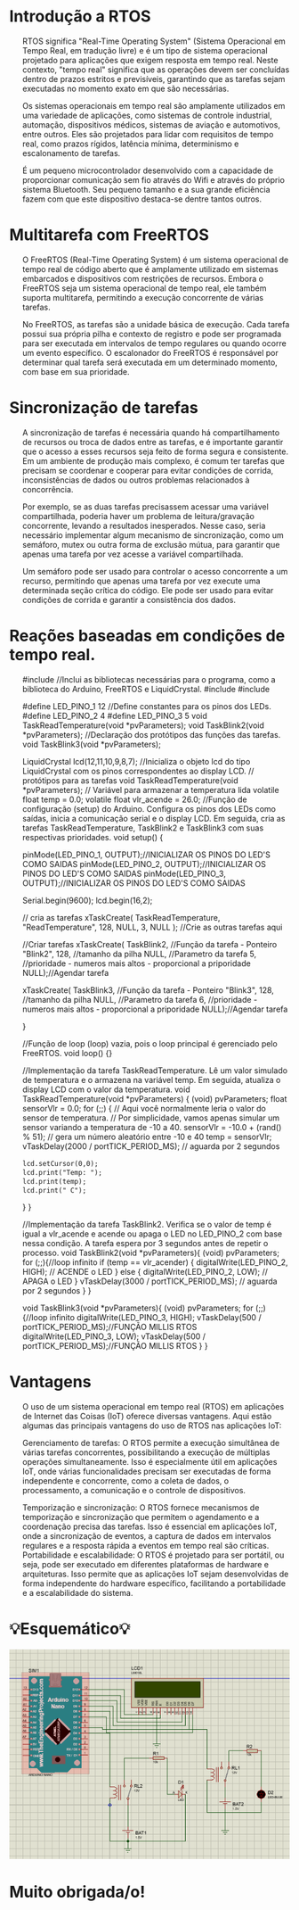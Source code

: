 <h1> Introdução a RTOS</h1>
<ul>
<p>RTOS significa "Real-Time Operating System" (Sistema Operacional em Tempo Real, em tradução livre) e é um tipo de sistema operacional projetado para aplicações que exigem resposta em tempo real. Neste contexto, "tempo real" significa que as operações devem ser concluídas dentro de prazos estritos e previsíveis, garantindo que as tarefas sejam executadas no momento exato em que são necessárias.

Os sistemas operacionais em tempo real são amplamente utilizados em uma variedade de aplicações, como sistemas de controle industrial, automação, dispositivos médicos, sistemas de aviação e automotivos, entre outros. Eles são projetados para lidar com requisitos de tempo real, como prazos rígidos, latência mínima, determinismo e escalonamento de tarefas.</p>

<p>É um pequeno microcontrolador desenvolvido com a capacidade de proporcionar comunicação sem fio através do Wifi e através do próprio sistema Bluetooth. Seu pequeno tamanho e a sua grande eficiência fazem com que este dispositivo destaca-se dentre tantos outros.</p>
</ul>
<h1> Multitarefa com FreeRTOS</h1>
<ul>
<p>O FreeRTOS (Real-Time Operating System) é um sistema operacional de tempo real de código aberto que é amplamente utilizado em sistemas embarcados e dispositivos com restrições de recursos. Embora o FreeRTOS seja um sistema operacional de tempo real, ele também suporta multitarefa, permitindo a execução concorrente de várias tarefas.

No FreeRTOS, as tarefas são a unidade básica de execução. Cada tarefa possui sua própria pilha e contexto de registro e pode ser programada para ser executada em intervalos de tempo regulares ou quando ocorre um evento específico. O escalonador do FreeRTOS é responsável por determinar qual tarefa será executada em um determinado momento, com base em sua prioridade.</p>
</ul>

<h1> Sincronização de tarefas</h1>
<ul>
<p>A sincronização de tarefas é necessária quando há compartilhamento de recursos ou troca de dados entre as tarefas, e é importante garantir que o acesso a esses recursos seja feito de forma segura e consistente. Em um ambiente de produção mais complexo, é comum ter tarefas que precisam se coordenar e cooperar para evitar condições de corrida, inconsistências de dados ou outros problemas relacionados à concorrência.

Por exemplo, se as duas tarefas precisassem acessar uma variável compartilhada, poderia haver um problema de leitura/gravação concorrente, levando a resultados inesperados. Nesse caso, seria necessário implementar algum mecanismo de sincronização, como um semáforo, mutex ou outra forma de exclusão mútua, para garantir que apenas uma tarefa por vez acesse a variável compartilhada.

Um semáforo pode ser usado para controlar o acesso concorrente a um recurso, permitindo que apenas uma tarefa por vez execute uma determinada seção crítica do código. Ele pode ser usado para evitar condições de corrida e garantir a consistência dos dados.</p>
</ul>

<h1> Reações baseadas em condições de tempo real.</h1>
<ul>
<p>
#include <Arduino.h> //Inclui as bibliotecas necessárias para o programa, como a biblioteca do Arduino, FreeRTOS e LiquidCrystal.
#include <Arduino_FreeRTOS.h>
#include <LiquidCrystal.h>

#define LED_PINO_1 12 //Define constantes para os pinos dos LEDs.
#define LED_PINO_2 4
#define LED_PINO_3 5
void TaskReadTemperature(void *pvParameters);
void TaskBlink2(void *pvParameters); //Declaração dos protótipos das funções das tarefas.
void TaskBlink3(void *pvParameters);


LiquidCrystal lcd(12,11,10,9,8,7); //Inicializa o objeto lcd do tipo LiquidCrystal com os pinos correspondentes ao display LCD.
// protótipos para as tarefas
void TaskReadTemperature(void *pvParameters); // Variável para armazenar a temperatura lida
volatile float temp = 0.0;
volatile float vlr_acende = 26.0;
//Função de configuração (setup) do Arduino. Configura os pinos dos LEDs como saídas, inicia a comunicação serial e o display LCD. Em seguida, cria as tarefas TaskReadTemperature, TaskBlink2 e TaskBlink3 com suas respectivas prioridades.
void setup() {

pinMode(LED_PINO_1, OUTPUT);//INICIALIZAR OS PINOS DO LED'S COMO SAIDAS
pinMode(LED_PINO_2, OUTPUT);//INICIALIZAR OS PINOS DO LED'S COMO SAIDAS
pinMode(LED_PINO_3, OUTPUT);//INICIALIZAR OS PINOS DO LED'S COMO SAIDAS

 Serial.begin(9600);
 lcd.begin(16,2);

 // cria as tarefas
 xTaskCreate(
 TaskReadTemperature,
 "ReadTemperature",
 128,
 NULL,
 3,
 NULL );
//Crie as outras tarefas aqui

//Criar tarefas
xTaskCreate(
  TaskBlink2, //Função da tarefa - Ponteiro
  "Blink2",
  128, //tamanho da pilha
  NULL, //Parametro da tarefa
  5, //prioridade - numeros mais altos - proporcional a priporidade 
  NULL);//Agendar tarefa

xTaskCreate(
  TaskBlink3, //Função da tarefa - Ponteiro
  "Blink3",
  128, //tamanho da pilha
  NULL, //Parametro da tarefa
  6, //prioridade - numeros mais altos - proporcional a priporidade 
  NULL);//Agendar tarefa


}

//Função de loop (loop) vazia, pois o loop principal é gerenciado pelo FreeRTOS.
void loop() {}

//Implementação da tarefa TaskReadTemperature. Lê um valor simulado de temperatura e o armazena na variável temp. Em seguida, atualiza o display LCD com o valor da temperatura.
void TaskReadTemperature(void *pvParameters) {
  (void) pvParameters;
  float sensorVlr = 0.0;
  for (;;) {
    // Aqui você normalmente leria o valor do sensor de temperatura.
    // Por simplicidade, vamos apenas simular um sensor variando a temperatura de -10 a 40.
    sensorVlr = -10.0 + (rand() % 51); // gera um número aleatório entre -10 e 40
    temp = sensorVlr;
    vTaskDelay(2000 / portTICK_PERIOD_MS); // aguarda por 2 segundos
    
    lcd.setCursor(0,0);
    lcd.print("Temp: ");
    lcd.print(temp);
    lcd.print(" C");
  }
}

//Implementação da tarefa TaskBlink2. Verifica se o valor de temp é igual a vlr_acende e acende ou apaga o LED no LED_PINO_2 com base nessa condição. A tarefa espera por 3 segundos antes de repetir o processo.
  void TaskBlink2(void *pvParameters){
  (void) pvParameters;
  for (;;){//loop infinito
    if (temp == vlr_acender) {
          digitalWrite(LED_PINO_2, HIGH); // ACENDE o LED
        } else {
          digitalWrite(LED_PINO_2, LOW); // APAGA o LED
        }
        vTaskDelay(3000 / portTICK_PERIOD_MS); // aguarda por 2 segundos
  }
}

  void TaskBlink3(void *pvParameters){
  (void) pvParameters;
  for (;;){//loop infinito
    digitalWrite(LED_PINO_3, HIGH);
    vTaskDelay(500 / portTICK_PERIOD_MS);//FUNÇÃO MILLIS RTOS
    digitalWrite(LED_PINO_3, LOW);
    vTaskDelay(500 / portTICK_PERIOD_MS);//FUNÇÃO MILLIS RTOS
  }
}
</p>
</ul>

<h1> Vantagens</h1>
<ul>
<p>
O uso de um sistema operacional em tempo real (RTOS) em aplicações de Internet das Coisas (IoT) oferece diversas vantagens. Aqui estão algumas das principais vantagens do uso de RTOS nas aplicações IoT:

Gerenciamento de tarefas: O RTOS permite a execução simultânea de várias tarefas concorrentes, possibilitando a execução de múltiplas operações simultaneamente. Isso é especialmente útil em aplicações IoT, onde várias funcionalidades precisam ser executadas de forma independente e concorrente, como a coleta de dados, o processamento, a comunicação e o controle de dispositivos.

Temporização e sincronização: O RTOS fornece mecanismos de temporização e sincronização que permitem o agendamento e a coordenação precisa das tarefas. Isso é essencial em aplicações IoT, onde a sincronização de eventos, a captura de dados em intervalos regulares e a resposta rápida a eventos em tempo real são críticas.
Portabilidade e escalabilidade: O RTOS é projetado para ser portátil, ou seja, pode ser executado em diferentes plataformas de hardware e arquiteturas. Isso permite que as aplicações IoT sejam desenvolvidas de forma independente do hardware específico, facilitando a portabilidade e a escalabilidade do sistema.
</p>
</ul>

<h1>💡Esquemático💡</h1>
<img src="./img/esque.png" alt="Esquematico">

<h1>Muito obrigada/o!</h1>
